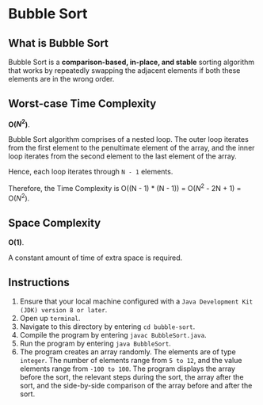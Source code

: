 # Bubble Sort

## What is Bubble Sort
Bubble Sort is a **comparison-based, in-place, and stable** sorting algorithm that works by repeatedly swapping the adjacent elements if both these elements are in the wrong order.

## Worst-case Time Complexity
**O($N^2$)**.

Bubble Sort algorithm comprises of a nested loop. The outer loop iterates from the first element to the penultimate element of the array, and the inner loop iterates from the second element to the last element of the array. 

Hence, each loop iterates through `N - 1` elements.

Therefore, the Time Complexity is O((N - 1) * (N - 1)) = O($N^2$ - 2N + 1) = O($N^2$).

## Space Complexity
**O(1)**.

A constant amount of time of extra space is required.

## Instructions
1. Ensure that your local machine configured with a `Java Development Kit (JDK) version 8 or later`.
2. Open up `terminal`.
3. Navigate to this directory by entering `cd bubble-sort`.
4. Compile the program by entering `javac BubbleSort.java`.
5. Run the program by entering `java BubbleSort`.
6. The program creates an array randomly. The elements are of type `integer`. The number of elements range from `5 to 12`, and the value elements range from `-100 to 100`. The program displays the array before the sort, the relevant steps during the sort, the array after the sort, and the side-by-side comparison of the array before and after the sort.

